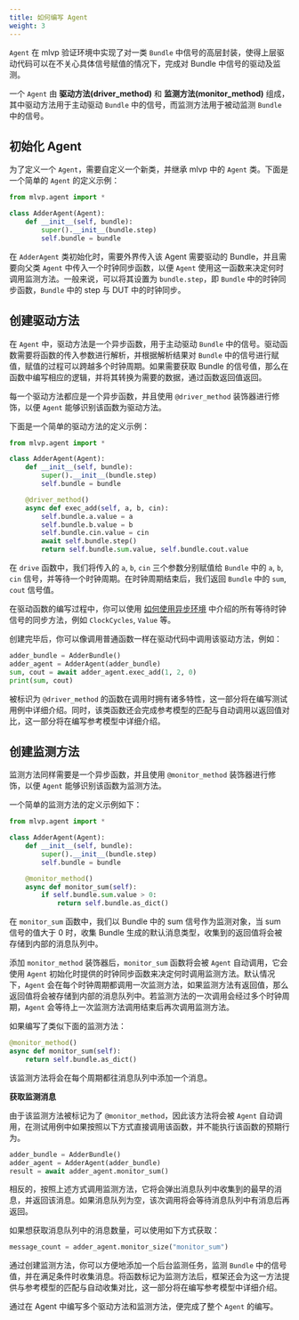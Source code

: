 ```yaml
---
title: 如何编写 Agent
weight: 3
---
```


`Agent` 在 mlvp 验证环境中实现了对一类 `Bundle` 中信号的高层封装，使得上层驱动代码可以在不关心具体信号赋值的情况下，完成对 Bundle 中信号的驱动及监测。

一个 `Agent` 由 **驱动方法(driver_method)** 和 **监测方法(monitor_method)** 组成，其中驱动方法用于主动驱动 `Bundle` 中的信号，而监测方法用于被动监测 `Bundle` 中的信号。

## 初始化 Agent

为了定义一个 `Agent`，需要自定义一个新类，并继承 mlvp 中的 `Agent` 类。下面是一个简单的 `Agent` 的定义示例：

```python
from mlvp.agent import *

class AdderAgent(Agent):
    def __init__(self, bundle):
        super().__init__(bundle.step)
        self.bundle = bundle
```

在 `AdderAgent` 类初始化时，需要外界传入该 Agent 需要驱动的 Bundle，并且需要向父类 `Agent` 中传入一个时钟同步函数，以便 `Agent` 使用这一函数来决定何时调用监测方法。一般来说，可以将其设置为 `bundle.step`，即 `Bundle` 中的时钟同步函数，`Bundle` 中的 step 与 DUT 中的时钟同步。

## 创建驱动方法

在 `Agent` 中，驱动方法是一个异步函数，用于主动驱动 `Bundle` 中的信号。驱动函数需要将函数的传入参数进行解析，并根据解析结果对 `Bundle` 中的信号进行赋值，赋值的过程可以跨越多个时钟周期。如果需要获取 Bundle 的信号值，那么在函数中编写相应的逻辑，并将其转换为需要的数据，通过函数返回值返回。

每一个驱动方法都应是一个异步函数，并且使用 `@driver_method` 装饰器进行修饰，以便 `Agent` 能够识别该函数为驱动方法。

下面是一个简单的驱动方法的定义示例：

```python
from mlvp.agent import *

class AdderAgent(Agent):
    def __init__(self, bundle):
        super().__init__(bundle.step)
        self.bundle = bundle

    @driver_method()
    async def exec_add(self, a, b, cin):
        self.bundle.a.value = a
        self.bundle.b.value = b
        self.bundle.cin.value = cin
        await self.bundle.step()
        return self.bundle.sum.value, self.bundle.cout.value
```

在 `drive` 函数中，我们将传入的 `a`, `b`, `cin` 三个参数分别赋值给 `Bundle` 中的 `a`, `b`, `cin` 信号，并等待一个时钟周期。在时钟周期结束后，我们返回 `Bundle` 中的 `sum`, `cout` 信号值。

在驱动函数的编写过程中，你可以使用 [如何使用异步环境](/docs/mlvp/env/start_test) 中介绍的所有等待时钟信号的同步方法，例如 `ClockCycles`, `Value` 等。

创建完毕后，你可以像调用普通函数一样在驱动代码中调用该驱动方法，例如：

```python
adder_bundle = AdderBundle()
adder_agent = AdderAgent(adder_bundle)
sum, cout = await adder_agent.exec_add(1, 2, 0)
print(sum, cout)
```

被标识为 `@driver_method` 的函数在调用时拥有诸多特性，这一部分将在编写测试用例中详细介绍。同时，该类函数还会完成参考模型的匹配与自动调用以返回值对比，这一部分将在编写参考模型中详细介绍。

## 创建监测方法

监测方法同样需要是一个异步函数，并且使用 `@monitor_method` 装饰器进行修饰，以便 `Agent` 能够识别该函数为监测方法。

一个简单的监测方法的定义示例如下：

```python
from mlvp.agent import *

class AdderAgent(Agent):
    def __init__(self, bundle):
        super().__init__(bundle.step)
        self.bundle = bundle

    @monitor_method()
    async def monitor_sum(self):
        if self.bundle.sum.value > 0:
            return self.bundle.as_dict()
```

在 `monitor_sum` 函数中，我们以 Bundle 中的 sum 信号作为监测对象，当 sum 信号的值大于 0 时，收集 Bundle 生成的默认消息类型，收集到的返回值将会被存储到内部的消息队列中。

添加 `monitor_method` 装饰器后，`monitor_sum` 函数将会被 `Agent` 自动调用，它会使用 `Agent` 初始化时提供的时钟同步函数来决定何时调用监测方法。默认情况下，`Agent` 会在每个时钟周期都调用一次监测方法，如果监测方法有返回值，那么返回值将会被存储到内部的消息队列中。若监测方法的一次调用会经过多个时钟周期，`Agent` 会等待上一次监测方法调用结束后再次调用监测方法。

如果编写了类似下面的监测方法：

```python
@monitor_method()
async def monitor_sum(self):
    return self.bundle.as_dict()
```

该监测方法将会在每个周期都往消息队列中添加一个消息。

**获取监测消息**

由于该监测方法被标记为了 `@monitor_method`，因此该方法将会被 `Agent` 自动调用，在测试用例中如果按照以下方式直接调用该函数，并不能执行该函数的预期行为。

```python
adder_bundle = AdderBundle()
adder_agent = AdderAgent(adder_bundle)
result = await adder_agent.monitor_sum()
```

相反的，按照上述方式调用监测方法，它将会弹出消息队列中收集到的最早的消息，并返回该消息。如果消息队列为空，该次调用将会等待消息队列中有消息后再返回。

如果想获取消息队列中的消息数量，可以使用如下方式获取：

```python
message_count = adder_agent.monitor_size("monitor_sum")
```

通过创建监测方法，你可以方便地添加一个后台监测任务，监测 `Bundle` 中的信号值，并在满足条件时收集消息。将函数标记为监测方法后，框架还会为这一方法提供与参考模型的匹配与自动收集对比，这一部分将在编写参考模型中详细介绍。

通过在 Agent 中编写多个驱动方法和监测方法，便完成了整个 `Agent` 的编写。
